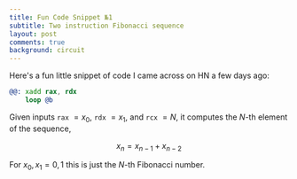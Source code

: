 ```yaml
---
title: Fun Code Snippet №1
subtitle: Two instruction Fibonacci sequence
layout: post
comments: true
background: circuit
---
```


Here's a fun little snippet of code I came across on HN a few days ago:

```fasm
@@: xadd rax, rdx
    loop @b
```

Given inputs `rax` $= x_0$, `rdx` $= x_1$, and `rcx` $= N$, it computes 
the $N$-th element of the sequence,

$$x_{n} = x_{n-1} + x_{n-2}$$

For $x_0,x_1 = 0,1$ this is just the $N$-th Fibonacci number.

